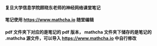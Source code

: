 #### 复旦大学信息学院顾晓东老师的神经网络课堂笔记
#### 笔记使用 https://www.mathcha.io 随堂编辑
#### pdf 文件夹下对应的是笔记的 pdf 版本， mathcha 文件夹下储存的是笔记的 .mathcha 源文件，可以导入 https://www.mathcha.io 中自行修改

